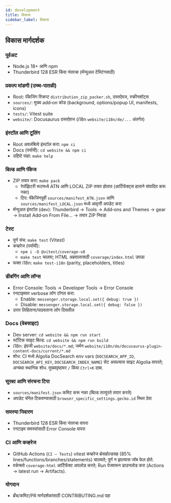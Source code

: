 ```yaml
---
id: development
title: विकास
sidebar_label: विकास
---
```


## विकास मार्गदर्शक

### पूर्वअट

- Node.js 18+ आणि npm
- Thunderbird 128 ESR किंवा नंतरचा (मॅन्युअल टेस्टिंगसाठी)

### प्रकल्प मांडणी (उच्च‑पातळी)

- Root: पॅकेजिंग स्क्रिप्ट `distribution_zip_packer.sh`, दस्तऐवज, स्क्रीनशॉट्स
- `sources/`: मुख्य add‑on कोड (background, options/popup UI, manifests, icons)
- `tests/`: Vitest suite
- `website/`: Docusaurus दस्तऐवज (i18n `website/i18n/de/...` अंतर्गत)

### इंस्टॉल आणि टूलिंग

- Root अवलंबित्वे इंस्टॉल करा: `npm ci`
- Docs (पर्यायी): `cd website && npm ci`
- उद्दिष्टे पाहा: `make help`

### बिल्ड आणि पॅकेज

- ZIP तयार करा: `make pack`
  - रेपॉझिटरी रूटमध्ये ATN आणि LOCAL ZIP तयार होतात (आर्टिफॅक्ट्स हाताने संपादित करू नका)
  - टिप: पॅकेजिंगपूर्वी `sources/manifest_ATN.json` आणि `sources/manifest_LOCAL.json` मध्ये आवृत्ती अपडेट करा
- मॅन्युअल इंस्टॉल (dev): Thunderbird → Tools → Add‑ons and Themes → gear → Install Add‑on From File… → तयार ZIP निवडा

### टेस्ट

- पूर्ण संच: `make test` (Vitest)
- कव्हरेज (पर्यायी):
  - `npm i -D @vitest/coverage-v8`
  - `make test` चालवा; HTML अहवालासाठी `coverage/index.html` उघडा
- फक्त i18n: `make test-i18n` (parity, placeholders, titles)

### डीबगिंग आणि लॉग्स

- Error Console: Tools → Developer Tools → Error Console
- रनटाइमवर verbose लॉग टॉगल करा:
  - Enable: `messenger.storage.local.set({ debug: true })`
  - Disable: `messenger.storage.local.set({ debug: false })`
- उत्तर लिहिताना/पाठवताना लॉग दिसतील

### Docs (वेबसाइट)

- Dev server: `cd website && npm run start`
- स्टॅटिक साइट बिल्ड: `cd website && npm run build`
- i18n: इंग्रजी `website/docs/*.md`; जर्मन `website/i18n/de/docusaurus-plugin-content-docs/current/*.md`
- शोध: CI मध्ये Algolia DocSearch env vars (`DOCSEARCH_APP_ID`, `DOCSEARCH_API_KEY`, `DOCSEARCH_INDEX_NAME`) सेट असल्यास साइट Algolia वापरते; अन्यथा स्थानिक शोध. मुख्यपृष्ठावर `/` किंवा `Ctrl+K` दाबा.

### सुरक्षा आणि संरचना टिपा

- `sources/manifest.json` कमिट करू नका (बिल्ड तात्पुरते तयार करते)
- अपडेट चॅनेल टिकवण्यासाठी `browser_specific_settings.gecko.id` स्थिर ठेवा

### समस्या निवारण

- Thunderbird 128 ESR किंवा नंतरचा वापरा
- रनटाइम समस्यांसाठी Error Console वापरा

### CI आणि कव्हरेज

- GitHub Actions (`CI — Tests`) vitest कव्हरेज थ्रेसहोल्डसह (85% lines/functions/branches/statements) चालवते; पूर्ण न झाल्यास जॉब फेल होते.
- वर्कफ्लो `coverage-html` आर्टिफॅक्ट अपलोड करते; Run पेजवरून डाउनलोड करा (Actions → latest run → Artifacts).

### योगदान

- ब्रँच/कमिट/PR मार्गदर्शकांसाठी CONTRIBUTING.md पहा
